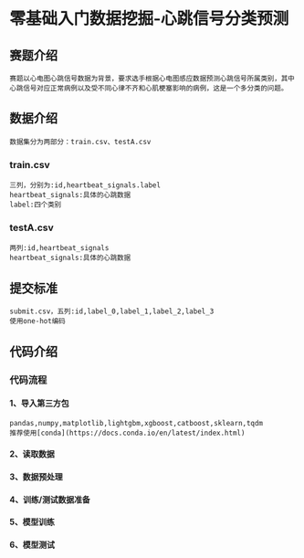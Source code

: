 # 零基础入门数据挖掘-心跳信号分类预测

## 赛题介绍
    赛题以心电图心跳信号数据为背景，要求选手根据心电图感应数据预测心跳信号所属类别，其中心跳信号对应正常病例以及受不同心律不齐和心肌梗塞影响的病例，这是一个多分类的问题。
    
## 数据介绍
    数据集分为两部分：train.csv、testA.csv 
### train.csv
    三列，分别为:id,heartbeat_signals.label
    heartbeat_signals:具体的心跳数据
    label:四个类别
### testA.csv
    两列:id,heartbeat_signals
    heartbeat_signals:具体的心跳数据
    
## 提交标准
    submit.csv，五列:id,label_0,label_1,label_2,label_3
    使用one-hot编码
    
## 代码介绍
### 代码流程
#### 1、导入第三方包
    pandas,numpy,matplotlib,lightgbm,xgboost,catboost,sklearn,tqdm
    推荐使用[conda](https://docs.conda.io/en/latest/index.html)
#### 2、读取数据
#### 3、数据预处理
#### 4、训练/测试数据准备
#### 5、模型训练
#### 6、模型测试